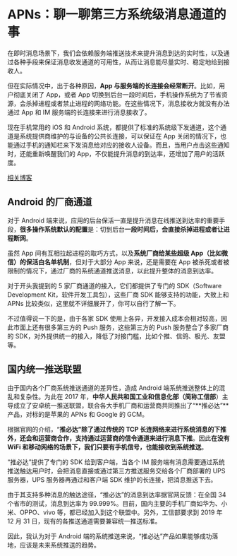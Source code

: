 #  APNs：聊一聊第三方系统级消息通道的事

在即时消息场景下，我们会依赖服务端推送技术来提升消息到达的实时性，以及通过各种手段来保证消息收发通道的可用性，从而让消息能尽量实时、稳定地给到接收人。

但在实际情况中，出于各种原因，**App 与服务端的长连接会经常断开**。比如，用户彻底关闭了 App，或者 App 切换到后台一段时间后，手机操作系统为了节省资源，会杀掉进程或者禁止进程的网络功能。在这些情况下，消息接收方就没有办法通过 App 和 IM 服务端的长连接来进行消息接收了。

现在手机常用的 iOS 和 Android 系统，都提供了标准的系统级下发通道，这个通道是系统提供商维护的与设备的公共长连接，可以保证在 App 关闭的情况下，也能通过手机的通知栏来下发消息给对应的接收人设备。而且，当用户点击这些通知时，还能重新唤醒我们的 App，不仅能提升消息的到达率，还增加了用户的活跃度。



[相关博客](https://www.cnblogs.com/SUPER-F/p/APNS.html)



## Android 的厂商通道

对于 Android 端来说，应用的后台保活一直是提升消息在线推送到达率的重要手段，**很多操作系统默认的配置**是：切到后台**一段时间后，会直接杀掉进程或者让进程断网**。

虽然 App 间有互相拉起进程的取巧方式，以及**系统厂商给某些超级 App（比如微信）的保活白名单机制**，但对于大部分 App 来说，还是需要在 App 被杀死或者被限制的情况下，通过厂商的系统通道推送消息，以此提升整体的消息到达率。



对于开头我提到的 5 家厂商通道的接入，它们都提供了专门的 SDK（Software Development Kit，软件开发工具包），这些厂商 SDK 能够支持的功能，大致上和 APNs 比较类似，这里就不详细展开了，你可以自行了解一下。

不过值得说一下的是，由于各家 SDK 使用上各异，开发接入成本会相对较高，因此市面上还有很多第三方的 Push 服务，这些第三方的 Push 服务整合了多家厂商的 SDK，对外提供统一的接入，降低了对接门槛，比如个推、信鸽、极光、友盟等。





## 国内统一推送联盟

由于国内各个厂商系统推送通道的差异性，造成 Android 端系统推送整体上的混乱和复杂性。为此在 2017 年，**中华人民共和国工业和信息化部（简称工信部**）主导成立了安卓统一推送联盟，联合各大手机厂商和运营商共同推出了“**推必达”**产品，对标的是苹果的 APNs 和 Google 的 GCM。

根据官网的介绍，“**推必达”除了通过传统的 TCP 长连网络来进行系统消息的下推外，还会和运营商合作，支持通过运营商的信令通道来进行消息下推**。因此**在没有 WiFi 和移动网络的场景下，我们只要有手机信号，也能接收到系统推送**。



“推必达”提供了专门的 SDK 给到客户端，当各个 IM 服务端有消息需要通过系统推送触达用户时，会把消息直接或通过第三方推送服务交给各个厂商部署的 UPS 服务器，UPS 服务器再通过和客户端 SDK 维护的长连接，把消息推送下去。





由于其支持多种消息的触达途径，“推必达”的消息到达率据官网反馈：在全国 34 个省市的测试，消息到达率为 99.999%。目前，国内主要的手机厂商如华为、小米、OPPO、vivo 等，都已经加入到这个联盟中。另外，工信部要求到 2019 年 12 月 31 日，现有的各推送通道需要兼容统一推送标准。

因此，我认为对于 Android 端的系统推送来说，“推必达”产品如果能够成功落地，应该是未来系统推送的趋势。

























